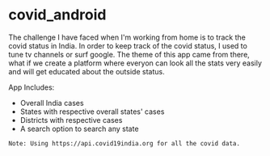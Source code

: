 # covid_android

The challenge I have faced when I'm working from home is to track the covid status in India. In order to keep track of the covid status, I used to tune tv channels or surf google. The theme of this app came from there, what if we create a platform where everyon can look all the stats very easily and will get educated about the outside status.

App Includes:
  - Overall India cases
  - States with respective overall states' cases
  - Districts with respective cases
  - A search option to search any state
  
```Note: Using https://api.covid19india.org for all the covid data.```


